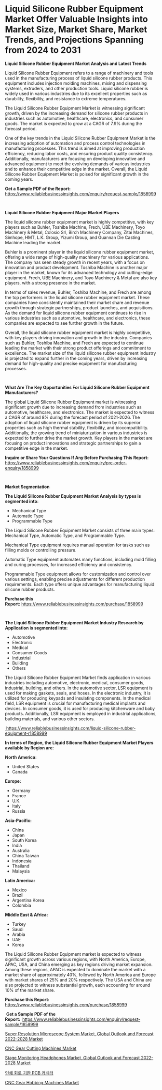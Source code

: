 <p><h1>Liquid Silicone Rubber Equipment Market Offer Valuable Insights into Market Size, Market Share, Market Trends, and Projections Spanning from 2024 to 2031</h1></p><p><strong>Liquid Silicone Rubber Equipment Market Analysis and Latest Trends</strong></p>
<p><p>Liquid Silicone Rubber Equipment refers to a range of machinery and tools used in the manufacturing process of liquid silicone rubber products. This equipment includes injection molding machines, mixing and dispensing systems, extruders, and other production tools. Liquid silicone rubber is widely used in various industries due to its excellent properties such as durability, flexibility, and resistance to extreme temperatures.</p><p>The Liquid Silicone Rubber Equipment Market is witnessing significant growth, driven by the increasing demand for silicone rubber products in industries such as automotive, healthcare, electronics, and consumer goods. The market is expected to grow at a CAGR of 7.9% during the forecast period.</p><p>One of the key trends in the Liquid Silicone Rubber Equipment Market is the increasing adoption of automation and process control technologies in manufacturing processes. This trend is aimed at improving production efficiency, reducing labor costs, and ensuring product quality consistency. Additionally, manufacturers are focusing on developing innovative and advanced equipment to meet the evolving demands of various industries and to enhance their competitive edge in the market. Overall, the Liquid Silicone Rubber Equipment Market is poised for significant growth in the coming years.</p></p>
<p><strong>Get a Sample PDF of the Report:&nbsp;</strong> <a href="https://www.reliablebusinessinsights.com/enquiry/request-sample/1858999">https://www.reliablebusinessinsights.com/enquiry/request-sample/1858999</a></p>
<p>&nbsp;</p>
<p><strong>Liquid Silicone Rubber Equipment Major Market Players</strong></p>
<p><p>The liquid silicone rubber equipment market is highly competitive, with key players such as Buhler, Toshiba Machine, Frech, UBE Machinery, Toyo Machinery & Metal, Colosio Srl, Birch Machinery Company, Zitai Machines, Simhope, HMT, L.K. Group, Yizumi Group, and Guannan Die Casting Machine leading the market.</p><p>Buhler is a prominent player in the liquid silicone rubber equipment market, offering a wide range of high-quality machinery for various applications. The company has seen steady growth in recent years, with a focus on innovation and product development. Toshiba Machine is another major player in the market, known for its advanced technology and cutting-edge equipment. Frech, UBE Machinery, and Toyo Machinery & Metal are also key players, with a strong presence in the market.</p><p>In terms of sales revenue, Buhler, Toshiba Machine, and Frech are among the top performers in the liquid silicone rubber equipment market. These companies have consistently maintained their market share and revenue growth through strategic partnerships, product launches, and acquisitions. As the demand for liquid silicone rubber equipment continues to rise in various industries such as automotive, healthcare, and electronics, these companies are expected to see further growth in the future.</p><p>Overall, the liquid silicone rubber equipment market is highly competitive, with key players driving innovation and growth in the industry. Companies such as Buhler, Toshiba Machine, and Frech are expected to continue leading the market with their strong product offerings and commitment to excellence. The market size of the liquid silicone rubber equipment industry is projected to expand further in the coming years, driven by increasing demand for high-quality and precise equipment for manufacturing processes.</p></p>
<p>&nbsp;</p>
<p><strong>What Are The Key Opportunities For Liquid Silicone Rubber Equipment Manufacturers?</strong></p>
<p><p>The global Liquid Silicone Rubber Equipment market is witnessing significant growth due to increasing demand from industries such as automotive, healthcare, and electronics. The market is expected to witness a CAGR of around 8% during the forecast period of 2021-2026. The adoption of liquid silicone rubber equipment is driven by its superior properties such as high thermal stability, flexibility, and biocompatibility. Additionally, the growing trend of miniaturization in various industries is expected to further drive the market growth. Key players in the market are focusing on product innovations and strategic partnerships to gain a competitive edge in the market.</p></p>
<p><strong>Inquire or Share Your Questions If Any Before Purchasing This Report:</strong> <a href="https://www.reliablebusinessinsights.com/enquiry/pre-order-enquiry/1858999">https://www.reliablebusinessinsights.com/enquiry/pre-order-enquiry/1858999</a></p>
<p>&nbsp;</p>
<p><strong>Market Segmentation</strong></p>
<p><strong>The Liquid Silicone Rubber Equipment Market Analysis by types is segmented into:</strong></p>
<p><ul><li>Mechanical Type</li><li>Automatic Type</li><li>Programmable Type</li></ul></p>
<p><p>The Liquid Silicone Rubber Equipment Market consists of three main types: Mechanical Type, Automatic Type, and Programmable Type. </p><p>Mechanical Type equipment requires manual operation for tasks such as filling molds or controlling pressure. </p><p>Automatic Type equipment automates many functions, including mold filling and curing processes, for increased efficiency and consistency. </p><p>Programmable Type equipment allows for customization and control over various settings, enabling precise adjustments for different production requirements. Each type offers unique advantages for manufacturing liquid silicone rubber products.</p></p>
<p><strong>Purchase this Report:&nbsp;</strong><a href="https://www.reliablebusinessinsights.com/purchase/1858999">https://www.reliablebusinessinsights.com/purchase/1858999</a></p>
<p>&nbsp;</p>
<p><strong>The Liquid Silicone Rubber Equipment Market Industry Research by Application is segmented into:</strong></p>
<p><ul><li>Automotive</li><li>Electronic</li><li>Medical</li><li>Consumer Goods</li><li>Industrial</li><li>Building</li><li>Others</li></ul></p>
<p><p>The Liquid Silicone Rubber Equipment Market finds application in various industries including automotive, electronic, medical, consumer goods, industrial, building, and others. In the automotive sector, LSR equipment is used for making gaskets, seals, and hoses. In the electronic industry, it is utilized for producing keypads and insulating components. In the medical field, LSR equipment is crucial for manufacturing medical implants and devices. In consumer goods, it is used for producing kitchenware and baby products. Additionally, LSR equipment is employed in industrial applications, building materials, and various other sectors.</p></p>
<p><a href="https://www.reliablebusinessinsights.com/liquid-silicone-rubber-equipment-r1858999">&nbsp;https://www.reliablebusinessinsights.com/liquid-silicone-rubber-equipment-r1858999</a></p>
<p><strong>In terms of Region, the Liquid Silicone Rubber Equipment Market Players available by Region are:</strong></p>
<p>
    <p> <strong> North America: </strong>
        <ul>
            <li>United States</li>
            <li>Canada</li>
        </ul>
        </p> 
    <p> <strong> Europe: </strong>
        <ul>
            <li>Germany</li>
            <li>France</li>
            <li>U.K.</li>
            <li>Italy</li>
            <li>Russia</li>
        </ul>
        </p> 
    <p> <strong> Asia-Pacific: </strong>
        <ul>
            <li>China</li>
            <li>Japan</li>
            <li>South Korea</li>
            <li>India</li>
            <li>Australia</li>
            <li>China Taiwan</li>
            <li>Indonesia</li>
            <li>Thailand</li>
            <li>Malaysia</li>
        </ul>
        </p> 
    <p> <strong> Latin America: </strong>
        <ul>
            <li>Mexico</li>
            <li>Brazil</li>
            <li>Argentina Korea</li>
            <li>Colombia</li>
        </ul>
        </p> 
    <p> <strong> Middle East & Africa: </strong>
        <ul>
            <li>Turkey</li>
            <li>Saudi</li>
            <li>Arabia</li>
            <li>UAE</li>
            <li>Korea</li>
        </ul>
    </p>
    </p>
<p><p>The Liquid Silicone Rubber Equipment market is expected to witness significant growth across various regions, with North America, Europe, APAC, USA, and China emerging as key regions driving market expansion. Among these regions, APAC is expected to dominate the market with a market share of approximately 40%, followed by North America and Europe with market shares of 25% and 20% respectively. The USA and China are also projected to witness substantial growth, each accounting for around 10% of the market share.</p></p>
<p><strong>Purchase this Report: </strong><a href="https://www.reliablebusinessinsights.com/purchase/1858999">https://www.reliablebusinessinsights.com/purchase/1858999</a></p>
<p>&nbsp;<strong>Get a Sample PDF of the Report:&nbsp;&nbsp;</strong><a href="https://www.reliablebusinessinsights.com/enquiry/request-sample/1858999">https://www.reliablebusinessinsights.com/enquiry/request-sample/1858999</a></p>
<p><strong></strong></p>
<p><p><a href="https://www.linkedin.com/pulse/insights-super-resolution-microscope-system-market-global-vozbf?trackingId=DFFYX67mXwS4jTaMuo5CVA%3D%3D">Super Resolution Microscope System Market, Global Outlook and Forecast 2022-2028 Market</a></p><p><a href="https://github.com/zolotuy145/Market-Research-Report-List-1/blob/main/cnc-gear-cutting-machines-market.md">CNC Gear Cutting Machines Market</a></p><p><a href="https://www.linkedin.com/pulse/stage-monitoring-headphones-market-global-outlook-forecast-fpmre?trackingId=U5zBWEQAg0euf1dC5ujPTA%3D%3D">Stage Monitoring Headphones Market, Global Outlook and Forecast 2022-2028 Market</a></p><p><a href="https://github.com/PercyHagernes9778/Market-Research-Report-List-2/blob/main/1386474177058.md">인쇄 회로 기판 PCB 커넥터</a></p><p><a href="https://github.com/Hunterico88/Market-Research-Report-List-1/blob/main/cnc-gear-hobbing-machines-market.md">CNC Gear Hobbing Machines Market</a></p></p>